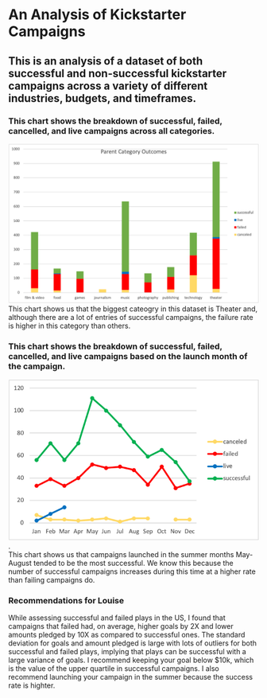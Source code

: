 # An Analysis of Kickstarter Campaigns
## This is an analysis of a dataset of both successful and non-successful kickstarter campaigns across a variety of different industries, budgets, and timeframes.
### This chart shows the breakdown of successful, failed, cancelled, and live campaigns across all categories.
![Parent-Category-Outcomes-Chart](https://github.com/cailynjmiller/kickstarter-analysis/blob/main/Parent-Category-Outcomes-Chart.png)
This chart shows us that the biggest cateogry in this dataset is Theater and, although there are a lot of entries of successful campaigns, the failure rate is higher in this category than others.
### This chart shows the breakdown of successful, failed, cancelled, and live campaigns based on the launch month of the campaign.
![Outcomes-Based-on-Launch-Date](https://github.com/cailynjmiller/kickstarter-analysis/blob/main/Outcomes-Based-on-Launch-Date.png).  
This chart shows us that campaigns launched in the summer months May-August tended to be the most successful. We know this because the number of successful campaigns increases during this time at a higher rate than failing campaigns do.
### Recommendations for Louise
While assessing successful and failed plays in the US, I found that campaigns that failed had, on average, higher goals by 2X and lower amounts pledged by 10X as compared to successful ones. The standard deviation for goals and amount pledged is large with lots of outliers for both successful and failed plays, implying that plays can be successful with a large variance of goals. I recommend keeping your goal below $10k, which is the value of the upper quartile in successful campaigns. I also recommend launching your campaign in the summer because the success rate is highter.
